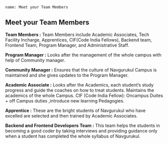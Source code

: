 ```ngMeta
name: Meet your Team Members
```

## Meet your Team Members

**Team Members :** Team Members include Academic Associates, Tech Facility Incharge, Apprentices, CIF(Code India Fellows), Backend team, Frontend Team, Program Manager, and Administrative Staff.

**Program Manager :** Looks after the management of the whole campus with help of Community manager.

**Community Manager :** Ensures that the culture of Navgurukul Campus is maintained and she gives updates to the Program Manager.

**Academic Associate :** Looks after the Academics, each student’s study progress and guide the coaches on  how to treat students. Maintains the academics of the whole Campus.
CIF (Code India Fellow): Oncampus Duites + off Campus duties ,introduce new learning Pedagogies.

**Apprentice :** These are the bright students of Navgurukul who have excelled are selected and then trained by Academic Associates.

**Backend and Frontend Developers Team :** This team helps the students in becoming a good coder by taking interviews and providing guidance only when a student has completed the whole syllabus of Navgurukul.
